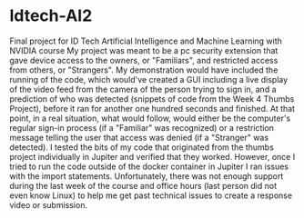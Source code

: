 # Idtech-AI2
Final project for ID Tech Artificial Intelligence and Machine Learning with NVIDIA course
My project was meant to be a pc security extension that gave device access to the owners, or "Familiars", and restricted access from others, or "Strangers". 
My demonstration would have included the running of the code, 
which would've created a GUI including a live display of the video feed from the camera of the person trying to sign in, 
and a prediction of who was detected (snippets of code from the Week 4 Thumbs Project), 
before it ran for another one hundred seconds and finished. 
At that point, in a real situation, what would follow, 
would either be the computer's regular sign-in process (if a "Familiar" was recognized) or a restriction message telling the user that access was denied (if a "Stranger" was detected). 
I tested the bits of my code that originated from the thumbs project individually in Jupiter and verified that they worked. 
However, once I tried to run the code outside of the docker container in Jupiter I ran issues with the import statements. 
Unfortunately, there was not enough support during the last week of the course and office hours (last person did not even know Linux) 
to help me get past technical issues to create a response video or submission.
